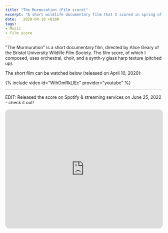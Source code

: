 ```yaml
---
title: "The Murmuration (Film score)"
excerpt: "A short wildlife documentary film that I scored in spring of 2020."
date:   2020-04-10 +0100
tags:
- Music
- Film score
---
```


"The Murmuration" is a short documentary film, directed by Alice Geary of the Bristol University Wildlife Film Society. The film score, of which I composed, uses orchestral, choir, and a synth-y glass harp texture (pitched up).

The short film can be watched below (released on April 10, 2020):

<!-- <iframe width="994" height="559" src="https://www.youtube.com/embed/WihOmRkLlEc" title="YouTube video player" frameborder="0" allow="encrypted-media"></iframe> -->
{% include video id="WihOmRkLlEc" provider="youtube" %}

***

EDIT: Released the score on Spotify & streaming services on June 25, 2022 - check it out!

<iframe style="border-radius:12px" src="https://open.spotify.com/embed/track/05qmK0B1kWnnPzT3GpbGml?utm_source=generator" width="100%" height="380" frameBorder="0"></iframe>